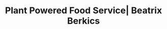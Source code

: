 ---
weight: 1
title: "Plant Powered Food Service| Beatrix Berkics"
thumbnail: "banana-branch.jpg"
case_title: "Plant Power and Life-Flow coaching"
case_short_title: "Plant Power Service"
case_subtitle: "Life-Flow coaching"
case_description: "Gradually transition your lifestyle to include more living plant based foods."
case_description_price: "75 min | 247 €"
case_description_addon: "This is a 75 minute phone call and strategy session in which you will learn the tricks of food combining and simple recipes for optimum health and wellness."
draft: false
---